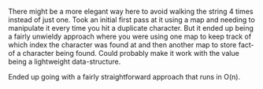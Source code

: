 There might be a more elegant way here to avoid walking the string 4 times instead of just one. Took an initial first pass at it using a map and needing to manipulate it every time you hit a duplicate character. But it ended up being a fairly unwieldy approach where you were using one map to keep track of which index the character was found at and then another map to store fact-of a character being found. Could probably make it work with the value being a lightweight data-structure.

Ended up going with a fairly straightforward approach that runs in O(n). 